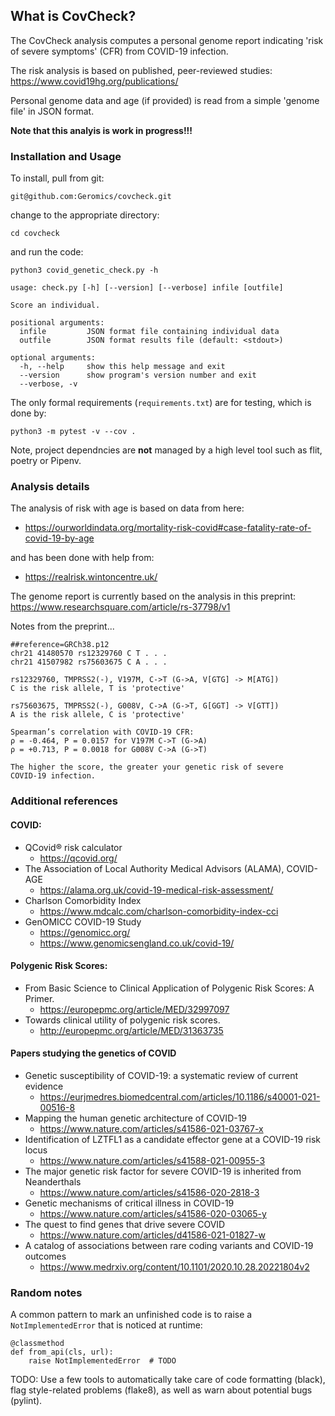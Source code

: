
## What is CovCheck?


The CovCheck analysis computes a personal genome report indicating
'risk of severe symptoms' (CFR) from COVID-19 infection.

The risk analysis is based on published, peer-reviewed studies:
https://www.covid19hg.org/publications/

Personal genome data and age (if provided) is read from a simple
'genome file' in JSON format.

**Note that this analyis is work in progress!!!**



### Installation and Usage

To install, pull from git:

    git@github.com:Geromics/covcheck.git


change to the appropriate directory:

    cd covcheck


and run the code:

    python3 covid_genetic_check.py -h

    usage: check.py [-h] [--version] [--verbose] infile [outfile]

    Score an individual.

    positional arguments:
      infile         JSON format file containing individual data
      outfile        JSON format results file (default: <stdout>)

    optional arguments:
      -h, --help     show this help message and exit
      --version      show program's version number and exit
      --verbose, -v


The only formal requirements (`requirements.txt`) are for testing,
which is done by:

    python3 -m pytest -v --cov .


Note, project dependncies are **not** managed by a high level tool
such as flit, poetry or Pipenv.



### Analysis details

The analysis of risk with age is based on data from here:
* https://ourworldindata.org/mortality-risk-covid#case-fatality-rate-of-covid-19-by-age

and has been done with help from:
* https://realrisk.wintoncentre.uk/

The genome report is currently based on the analysis in this preprint:
https://www.researchsquare.com/article/rs-37798/v1


Notes from the preprint...

    ##reference=GRCh38.p12
    chr21 41480570 rs12329760 C T . . .
    chr21 41507982 rs75603675 C A . . .

    rs12329760, TMPRSS2(-), V197M, C->T (G->A, V[GTG] -> M[ATG])
    C is the risk allele, T is 'protective'

    rs75603675, TMPRSS2(-), G008V, C->A (G->T, G[GGT] -> V[GTT])
    A is the risk allele, C is 'protective'

    Spearman’s correlation with COVID-19 CFR:
    ρ = -0.464, P = 0.0157 for V197M C->T (G->A)
    ρ = +0.713, P = 0.0018 for G008V C->A (G->T)

    The higher the score, the greater your genetic risk of severe
    COVID-19 infection.



### Additional references

#### COVID:
* QCovid® risk calculator
    * https://qcovid.org/
* The Association of Local Authority Medical Advisors (ALAMA), COVID-AGE
    * https://alama.org.uk/covid-19-medical-risk-assessment/
* Charlson Comorbidity Index
    * https://www.mdcalc.com/charlson-comorbidity-index-cci
* GenOMICC COVID-19 Study
    * https://genomicc.org/
    * https://www.genomicsengland.co.uk/covid-19/


#### Polygenic Risk Scores:
* From Basic Science to Clinical Application of Polygenic Risk Scores: A Primer.
    * https://europepmc.org/article/MED/32997097
* Towards clinical utility of polygenic risk scores.
    * http://europepmc.org/article/MED/31363735


#### Papers studying the genetics of COVID
* Genetic susceptibility of COVID-19: a systematic review of current evidence
    * https://eurjmedres.biomedcentral.com/articles/10.1186/s40001-021-00516-8
* Mapping the human genetic architecture of COVID-19
    * https://www.nature.com/articles/s41586-021-03767-x
* Identification of LZTFL1 as a candidate effector gene at a COVID-19 risk locus
    * https://www.nature.com/articles/s41588-021-00955-3
* The major genetic risk factor for severe COVID-19 is inherited from Neanderthals
    * https://www.nature.com/articles/s41586-020-2818-3
* Genetic mechanisms of critical illness in COVID-19
    * https://www.nature.com/articles/s41586-020-03065-y
* The quest to find genes that drive severe COVID
    * https://www.nature.com/articles/d41586-021-01827-w
* A catalog of associations between rare coding variants and COVID-19 outcomes
    * https://www.medrxiv.org/content/10.1101/2020.10.28.20221804v2




### Random notes

A common pattern to mark an unfinished code is to raise a
`NotImplementedError` that is noticed at runtime:

    @classmethod
    def from_api(cls, url):
        raise NotImplementedError  # TODO

TODO: Use a few tools to automatically take care of code formatting
(black), flag style-related problems (flake8), as well as warn about
potential bugs (pylint).

